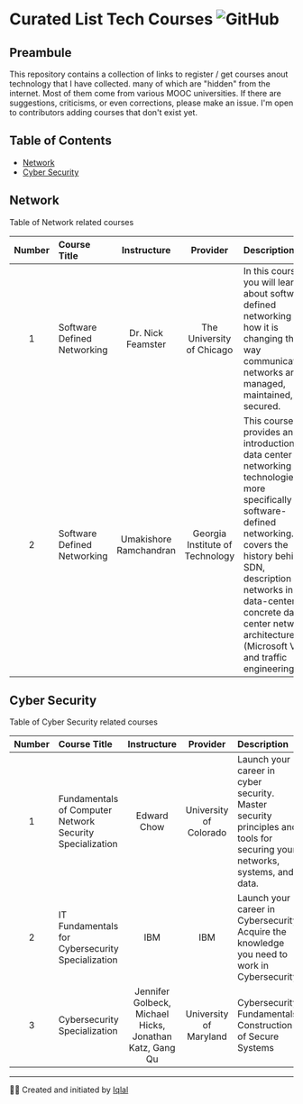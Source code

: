 # Curated List Tech Courses ![GitHub](https://img.shields.io/github/license/istiqlal-learn/tech-course)

## Preambule

This repository contains a collection of links to register / get courses anout technology that I have collected. many of which are "hidden" from the internet. Most of them come from various MOOC universities. If there are suggestions, criticisms, or even corrections, please make an issue. I'm open to contributors adding courses that don't exist yet.

## Table of Contents

- [Network](#network)
- [Cyber Security](#cyber-security)

## Network
Table of Network related courses

| Number | Course Title                | Instructure            | Provider                        | Description                                                                                                                                                                                                                                                                                  | Link                                                |
|:------:|:--------------------------- |:----------------------:|:-------------------------------:|:-------------------------------------------------------------------------------------------------------------------------------------------------------------------------------------------------------------------------------------------------------------------------------------------- |:---------------------------------------------------:|
| 1      | Software Defined Networking | Dr. Nick Feamster      | The University of Chicago       | In this course, you will learn about software defined networking and how it is changing the way communications networks are managed, maintained, and secured.                                                                                                                                | [Link](https://www.coursera.org/learn/sdn)          |
| 2      | Software Defined Networking | Umakishore Ramchandran | Georgia Institute of Technology | This course provides an introduction to data center networking technologies, more specifically software-defined networking. It covers the history behind SDN, description of networks in data-centers, a concrete data-center network architecture (Microsoft VL2), and traffic engineering. | [Link](https://www.coursera.org/learn/sdnetworking) |

## Cyber Security
Table of Cyber Security related courses

| Number | Course Title                                             | Instructure                                             | Provider               | Description                                                                                                               | Link                                                                           |
|:------:|:-------------------------------------------------------- |:-------------------------------------------------------:|:----------------------:|:------------------------------------------------------------------------------------------------------------------------- |:------------------------------------------------------------------------------:|
| 1      | Fundamentals of Computer Network Security Specialization | Edward Chow                                             | University of Colorado | Launch your career in cyber security. Master security principles and tools for securing your networks, systems, and data. | [Link](https://www.coursera.org/specializations/computer-network-security)     |
| 2      | IT Fundamentals for Cybersecurity Specialization         | IBM                                                     | IBM                    | Launch your career in Cybersecurity. Acquire the knowledge you need to work in Cybersecurity                              | [Link](https://www.coursera.org/specializations/it-fundamentals-cybersecurity) |
| 3      | Cybersecurity Specialization                             | Jennifer Golbeck, Michael Hicks, Jonathan Katz, Gang Qu | University of Maryland | Cybersecurity Fundamentals. Construction of Secure Systems                                                                | [Link](https://www.coursera.org/specializations/cyber-security)                |




---
👨🏻 Created and initiated by [Iqlal](https://github.com/iqlal)

